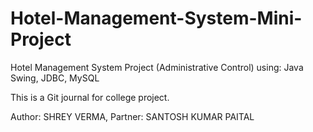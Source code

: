 # Hotel-Management-System-Mini-Project
Hotel Management System Project (Administrative Control) using: Java Swing, JDBC, MySQL                                                                  

This is a Git journal for college project.

Author: SHREY VERMA, Partner: SANTOSH KUMAR PAITAL
